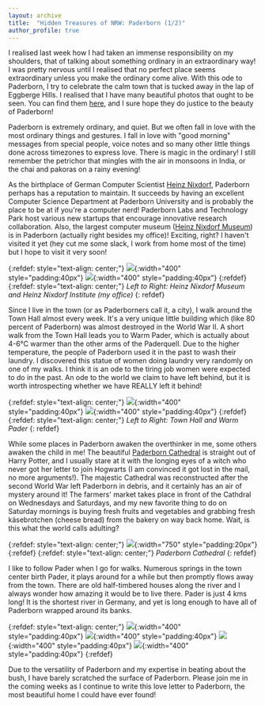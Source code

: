 ```yaml
---
layout: archive
title:  "Hidden Treasures of NRW: Paderborn (1/2)"
author_profile: true
---
```


I realised last week how I had taken an immense responsibility on my shoulders, that of talking about something ordinary in an extraordinary way! I was pretty nervous until I realised that no perfect place seems extraordinary unless you make the ordinary come alive. With this ode to Paderborn, I try to celebrate the calm town that is tucked away in the lap of Eggberge Hills. I realised that I have many beautiful photos that ought to be seen. You can find them [here](http://mugdhak30.github.io/photos_of_paderborn/), and I sure hope they do justice to the beauty of Paderborn!

Paderborn is extremely ordinary, and quiet. But we often fall in love with the most ordinary things and gestures. I fall in love with "good morning" messages from special people, voice notes and so many other little things done across timezones to express love. There is magic in the ordinary! I still remember the petrichor that mingles with the air in monsoons in India, or the chai and pakoras on a rainy evening! 

As the birthplace of German Computer Scientist [Heinz Nixdorf](https://en.wikipedia.org/wiki/Heinz_Nixdorf), Paderborn perhaps has a reputation to maintain. It succeeds by having an excellent Computer Science Department at Paderborn University and is probably the place to be at if you're a computer nerd! Paderborn Labs and Technology Park host various new startups that encourage innovative research collaboration. Also, the largest computer museum ([Heinz Nixdorf Museum](https://www.hnf.de/en/home.html)) is in Paderborn (actually right besides my office)! Exciting, right? I haven't visited it yet (hey cut me some slack, I work from home most of the time) but I hope to visit it very soon! 

{:refdef: style="text-align: center;"}
![](/images/Paderborn2_11.jpg){:width="400" style="padding:40px"}
![](/images/Paderborn2_12.jpg){:width="400" style="padding:40px"}
{:refdef}
{:refdef: style="text-align: center;"}
*Left to Right: Heinz Nixdorf Museum and Heinz Nixdorf Institute (my office)*
{: refdef}

Since I live in the town (or as Paderborners call it, a city), I walk around the Town Hall almost every week. It's a very unique little building which (like 80 percent of Paderborn) was almost destroyed in the World War II. A short walk from the Town Hall leads you to Warm Pader, which is actually about 4-6°C warmer than the other arms of the Paderquell. Due to the higher temperature, the people of Paderborn used it in the past to wash their laundry. I discovered this statue of women doing laundry very randomly on one of my walks. I think it is an ode to the tiring job women were expected to do in the past. An ode to the world we claim to have left behind, but it is worth introspecting whether we have REALLY left it behind!

{:refdef: style="text-align: center;"}
![](/images/Paderborn2_5.jpg){:width="400" style="padding:40px"}
![](/images/Paderbornextra10.jpg){:width="400" style="padding:40px"}
{:refdef}
{:refdef: style="text-align: center;"}
*Left to Right: Town Hall and Warm Pader*
{: refdef}

While some places in Paderborn awaken the overthinker in me, some others awaken the child in me! The beautiful [Paderborn Cathedral](https://www.dom-paderborn.de/Home/) is straight out of Harry Potter, and I usually stare at it with the longing eyes of a witch who never got her letter to join Hogwarts (I am convinced it got lost in the mail, no more arguments!). The majestic Cathedral was reconstructed after the second World War left Paderborn in debris, and it certainly has an air of mystery around it! The farmers' market takes place in front of the Cathdral on Wednesdays and Saturdays, and my new favorite thing to do on Saturday mornings is buying fresh fruits and vegetables and grabbing fresh käsebrotchen (cheese bread) from the bakery on way back home. Wait, is this what the world calls adulting?

{:refdef: style="text-align: center;"}
![](/images/Paderborn2_4.jpg){:width="750" style="padding:20px"}
{:refdef}
{:refdef: style="text-align: center;"}
*Paderborn Cathedral*
{: refdef}

I like to follow Pader when I go for walks. Numerous springs in the town center birth Pader, it plays around for a while but then promptly flows away from the town. There are old half-timbered houses along the river and I always wonder how amazing it would be to live there. Pader is just 4 kms long! It is the shortest river in Germany, and yet is long enough to have all of Paderborn wrapped around its banks. 

{:refdef: style="text-align: center;"}
![](/images/Paderbornextra14.jpg){:width="400" style="padding:40px"}
![](/images/Paderborn2_10.jpg){:width="400" style="padding:40px"}
![](/images/Paderborn2_7.jpg){:width="400" style="padding:40px"}
![](/images/Paderborn2_9.jpg){:width="400" style="padding:40px"}
{:refdef}

Due to the versatility of Paderborn and my expertise in beating about the bush, I have barely scratched the surface of Paderborn. Please join me in the coming weeks as I continue to write this love letter to Paderborn, the most beautiful home I could have ever found!